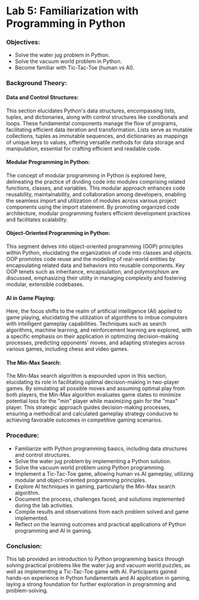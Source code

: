 # Lab 5: Familiarization with Programming in Python

### Objectives:
- Solve the water jug problem in Python.
- Solve the vacuum world problem in Python.
- Become familiar with Tic-Tac-Toe (human vs AI).

### Background Theory:

#### Data and Control Structures:
 This section elucidates Python's data structures, encompassing lists, tuples, and dictionaries, along with control structures like conditionals and loops. These fundamental components manage the flow of programs, facilitating efficient data iteration and transformation. Lists serve as mutable collections, tuples as immutable sequences, and dictionaries as mappings of unique keys to values, offering versatile methods for data storage and manipulation, essential for crafting efficient and readable code.

#### Modular Programming in Python:
 The concept of modular programming in Python is explored here, delineating the practice of dividing code into modules comprising related functions, classes, and variables. This modular approach enhances code reusability, maintainability, and collaboration among developers, enabling the seamless import and utilization of modules across various project components using the import statement. By promoting organized code architecture, modular programming fosters efficient development practices and facilitates scalability.

#### Object-Oriented Programming in Python:
This segment delves into object-oriented programming (OOP) principles within Python, elucidating the organization of code into classes and objects. OOP promotes code reuse and the modeling of real-world entities by encapsulating related data and behaviors into reusable components. Key OOP tenets such as inheritance, encapsulation, and polymorphism are discussed, emphasizing their utility in managing complexity and fostering modular, extensible codebases.

#### AI in Game Playing:
Here, the focus shifts to the realm of artificial intelligence (AI) applied to game playing, elucidating the utilization of algorithms to imbue computers with intelligent gameplay capabilities. Techniques such as search algorithms, machine learning, and reinforcement learning are explored, with a specific emphasis on their application in optimizing decision-making processes, predicting opponents' moves, and adapting strategies across various games, including chess and video games.

#### The Min-Max Search:
The Min-Max search algorithm is expounded upon in this section, elucidating its role in facilitating optimal decision-making in two-player games. By simulating all possible moves and assuming optimal play from both players, the Min-Max algorithm evaluates game states to minimize potential loss for the "min" player while maximizing gain for the "max" player. This strategic approach guides decision-making processes, ensuring a methodical and calculated gameplay strategy conducive to achieving favorable outcomes in competitive gaming scenarios.

### Procedure:
- Familiarize with Python programming basics, including data structures and control structures.
- Solve the water jug problem by implementing a Python solution.
- Solve the vacuum world problem using Python programming.
- Implement a Tic-Tac-Toe game, allowing human vs AI gameplay, utilizing modular and object-oriented programming principles.
- Explore AI techniques in gaming, particularly the Min-Max search algorithm.
- Document the process, challenges faced, and solutions implemented during the lab activities.
- Compile results and observations from each problem solved and game implemented.
- Reflect on the learning outcomes and practical applications of Python programming and AI in gaming.

### Conclusion:
This lab provided an introduction to Python programming basics through solving practical problems like the water jug and vacuum world puzzles, as well as implementing a Tic-Tac-Toe game with AI. Participants gained hands-on experience in Python fundamentals and AI application in gaming, laying a strong foundation for further exploration in programming and problem-solving.
